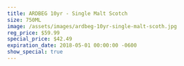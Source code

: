 ```yaml
---
title: ARDBEG 10yr - Single Malt Scotch
size: 750ML
image: /assets/images/ardbeg-10yr-single-malt-scoth.jpg
reg_price: $59.99
special_price: $42.49
expiration_date: 2018-05-01 00:00:00 -0600
show_special: true
---
```


